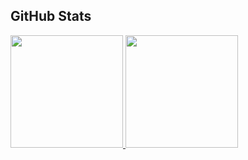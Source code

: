 ## GitHub Stats

<div>
  <a href="https://github.com/Luizfdarb">
    <img loading="lazy" height="180em" src="https://github-readme-stats.vercel.app/api?username=Luizfdarb&show_icons=true&theme=calm&include_all_commits=true&count_private=true"/>
    <img loading="lazy" height="180em" src="https://github-readme-stats.vercel.app/api/top-langs/?username=Luizfdarb&layout=compact&langs_count=7&theme=calm"/>
  </a>
</div>
